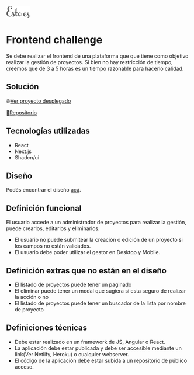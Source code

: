 ![Estoes](src/assets/images/esto-es-logo.png "Esto es Agencia Digital")
# Frontend challenge
Se debe realizar el frontend de una plataforma que que tiene como objetivo realizar la gestión de proyectos.
Si bien no hay restricción de tiempo, creemos que de 3 a 5 horas es un tiempo razonable para hacerlo calidad.

## Solución
🌐[Ver proyecto desplegado](https://esto-es-challenge-rivas.vercel.app/backoffice/my-projects)


🔗[Repositorio](https://github.com/LeooR22/esto-es-challenge)

## Tecnologías utilizadas
- React
- Next.js
- Shadcn/ui

## Diseño
Podés encontrar el diseño [acá](https://www.figma.com/file/YLDHikbDgfsZbVdEbO0H6U/Full-Stack-Test-1?node-id=1%3A1701).

## Definición funcional
El usuario accede a un administrador de proyectos para realizar la gestión, puede crearlos, editarlos y eliminarlos.

* El usuario no puede submitear la creación o edición de un proyecto si los campos no están validados.
* El usuario debe poder utilizar el gestor en Desktop y Mobile.

## Definición extras que no están en el diseño
* El listado de proyectos puede tener un paginado
* El eliminar puede tener un modal que sugiera si esta seguro de realizar la acción o no
* El listado de proyectos puede tener un buscador de la lista por nombre de proyecto

## Definiciones técnicas
* Debe estar realizado en un framework de JS, Angular o React.
* La aplicación debe estar publicada y debe ser accesible mediante un link(Ver Netlify, Heroku) o cualquier webserver.
* El código de la aplicación debe estar subida a un repositorio de público acceso.